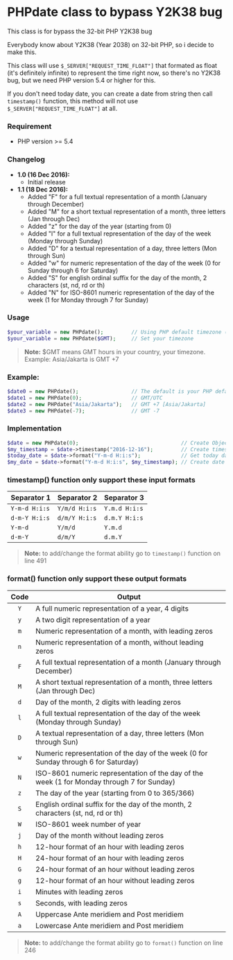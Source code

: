 # PHPdate class to bypass Y2K38 bug
This class is for bypass the 32-bit PHP Y2K38 bug

Everybody know about Y2K38 (Year 2038) on 32-bit PHP, so i decide to make this.

This class will use `$_SERVER["REQUEST_TIME_FLOAT"]` that formated as float (it's definitely infinite) to represent the time right now, so there's no Y2K38 bug, but we need PHP version 5.4 or higher for this.

If you don't need today date, you can create a date from string then call `timestamp()` function, this method will not use `$_SERVER["REQUEST_TIME_FLOAT"]` at all.

### Requirement
* PHP version >= 5.4
	
### Changelog
* **1.0 (16 Dec 2016):**
	- Initial release
* **1.1 (18 Dec 2016):**
	- Added "F" for a full textual representation of a month (January through December)
	- Added "M" for a short textual representation of a month, three letters (Jan through Dec)
	- Added "z" for the day of the year (starting from 0)
	- Added "l" for a full textual representation of the day of the week (Monday through Sunday)
	- Added "D" for a textual representation of a day, three letters (Mon through Sun)
	- Added "w" for numeric representation of the day of the week (0 for Sunday through 6 for Saturday)
	- Added "S" for english ordinal suffix for the day of the month, 2 characters (st, nd, rd or th)
	- Added "N" for ISO-8601 numeric representation of the day of the week (1 for Monday through 7 for Sunday)
	
### Usage
```php
$your_variable = new PHPdate();			// Using PHP default timezone (you can set this in 'php.ini')
$your_variable = new PHPdate($GMT);		// Set your timezone
```

> **Note:** $GMT means GMT hours in your country, your timezone. Example: Asia/Jakarta is GMT +7

### Example:
```php
$date0 = new PHPdate();					// The default is your PHP default timezone
$date1 = new PHPdate(0);				// GMT/UTC
$date2 = new PHPdate("Asia/Jakarta");	// GMT +7 [Asia/Jakarta]
$date3 = new PHPdate(-7);				// GMT -7
```
	
### Implementation
```php
$date = new PHPdate(0);									// Create Object and date_timezone_set to GMT (+0 hour)
$my_timestamp = $date->timestamp("2016-12-16");			// Create timestamp of "2016-12-16 00:00:00"
$today_date = $date->format("Y-m-d H:i:s");				// Get today date and format it to "Y-m-d H:i:s"
$my_date = $date->format("Y-m-d H:i:s", $my_timestamp);	// Create date from timestamp
```
	
### timestamp() function only support these input formats
| Separator 1   | Separator 2   | Separator 3   |
| ------------- | ------------- | ------------- |
| `Y-m-d H:i:s` | `Y/m/d H:i:s` | `Y.m.d H:i:s` |
| `d-m-Y H:i:s` | `d/m/Y H:i:s` | `d.m.Y H:i:s` |
| `Y-m-d`       | `Y/m/d`       | `Y.m.d`       |
| `d-m-Y`       | `d/m/Y`       | `d.m.Y`       |

> **Note:** to add/change the format ability go to `timestamp()` function on line 491
	
### format() function only support these output formats
| Code | Output                                                                                     |
|:----:| -------------------------------------------------------------------------------------------|
|`Y`   | A full numeric representation of a year, 4 digits                                          |
|`y`   | A two digit representation of a year                                                       |
|`m`   | Numeric representation of a month, with leading zeros                                      |
|`n`   | Numeric representation of a month, without leading zeros                                   |
|`F`   | A full textual representation of a month (January through December)                        |
|`M`   | A short textual representation of a month, three letters (Jan through Dec)                 |
|`d`   | Day of the month, 2 digits with leading zeros                                              |
|`l`   | A full textual representation of the day of the week (Monday through Sunday)               |
|`D`   | A textual representation of a day, three letters (Mon through Sun)                         |
|`w`   | Numeric representation of the day of the week (0 for Sunday through 6 for Saturday)        |
|`N`   | ISO-8601 numeric representation of the day of the week (1 for Monday through 7 for Sunday) |
|`z`   | The day of the year (starting from 0 to 365/366)                                           |
|`S`   | English ordinal suffix for the day of the month, 2 characters (st, nd, rd or th)           |
|`W`   | ISO-8601 week number of year                                                               |
|`j`   | Day of the month without leading zeros                                                     |
|`h`   | 12-hour format of an hour with leading zeros
|`H`   | 24-hour format of an hour with leading zeros
|`G`   | 24-hour format of an hour without leading zeros
|`g`   | 12-hour format of an hour without leading zeros
|`i`   | Minutes with leading zeros
|`s`   | Seconds, with leading zeros
|`A`   | Uppercase Ante meridiem and Post meridiem
|`a`   | Lowercase Ante meridiem and Post meridiem

> **Note:** to add/change the format ability go to `format()` function on line 246
